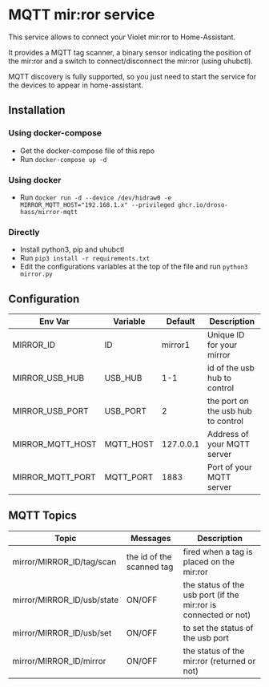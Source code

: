 # MQTT mir:ror service

This service allows to connect your Violet mir:ror to Home-Assistant.

It provides a MQTT tag scanner, a binary sensor indicating the position of the mir:ror and a switch to connect/disconnect the mir:ror (using uhubctl).

MQTT discovery is fully supported, so you just need to start the service for the devices to appear in home-assistant.

## Installation

### Using docker-compose
- Get the docker-compose file of this repo
- Run `docker-compose up -d`

### Using docker
- Run `docker run -d --device /dev/hidraw0 -e MIRROR_MQTT_HOST="192.168.1.x" --privileged ghcr.io/droso-hass/mirror-mqtt`

### Directly
- Install python3, pip and uhubctl
- Run `pip3 install -r requirements.txt`
- Edit the configurations variables at the top of the file and run `python3 mirror.py`


## Configuration

|Env Var|Variable|Default|Description|
|--|--|--|--|
|MIRROR_ID|ID|mirror1|Unique ID for your mirror|
|MIRROR_USB_HUB|USB_HUB|1-1|id of the usb hub to control|
|MIRROR_USB_PORT|USB_PORT|2|the port on the usb hub to control|
|MIRROR_MQTT_HOST|MQTT_HOST|127.0.0.1|Address of your MQTT server|
|MIRROR_MQTT_PORT|MQTT_PORT|1883|Port of your MQTT server|

## MQTT Topics

|Topic|Messages|Description|
|--|--|--|
|mirror/MIRROR_ID/tag/scan|the id of the scanned tag|fired when a tag is placed on the mir:ror|
|mirror/MIRROR_ID/usb/state|ON/OFF|the status of the usb port (if the mir:ror is connected or not)|
|mirror/MIRROR_ID/usb/set|ON/OFF|to set the status of the usb port|
|mirror/MIRROR_ID/mirror|ON/OFF|the status of the mir:ror (returned or not)|